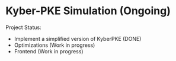 # Kyber-PKE Simulation (Ongoing)

Project Status: 
- Implement a simplified version of KyberPKE (DONE)
- Optimizations (Work in progress)
- Frontend (Work in progress)

